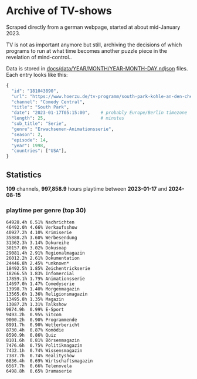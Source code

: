 # Archive of TV-shows

Scraped directly from a german webpage, started at about mid-January 2023.

TV is not as important anymore but still, archiving the decisions of which programs to run at what time
becomes another puzzle piece in the revelation of mind-control.. 

Data is stored in [docs/data/YEAR/MONTH/YEAR-MONTH-DAY.ndjson](docs/data/) files. 
Each entry looks like this:

```python
{
  "id": "181043890", 
  "url": "https://www.hoerzu.de/tv-programm/south-park-kohle-an-den-chefkoch/bid_181043890/", 
  "channel": "Comedy Central", 
  "title": "South Park", 
  "date": "2023-01-17T05:15:00",    # probably Europe/Berlin timezone 
  "length": 25,                     # minutes 
  "sub_title": "Serie", 
  "genre": "Erwachsenen-Animationsserie", 
  "season": 2, 
  "episode": 14, 
  "year": 1998, 
  "countries": ["USA"],
}
```

## Statistics

**109** channels, **997,858.9** hours playtime between **2023-01-17** and **2024-08-15**


### playtime per genre (top 30)

    64928.4h 6.51% Nachrichten
    46492.0h 4.66% Verkaufsshow
    40927.2h 4.10% Krimiserie
    35888.2h 3.60% Werbesendung
    31362.3h 3.14% Dokureihe
    30157.0h 3.02% Dokusoap
    29081.4h 2.91% Regionalmagazin
    26012.2h 2.61% Dokumentation
    24446.8h 2.45% *unknown*
    18492.5h 1.85% Zeichentrickserie
    18266.5h 1.83% Infomercial
    17859.1h 1.79% Animationsserie
    14697.0h 1.47% Comedyserie
    13998.7h 1.40% Morgenmagazin
    13565.6h 1.36% Religionsmagazin
    13495.8h 1.35% Magazin
    13087.2h 1.31% Talkshow
    9874.9h  0.99% E-Sport
    9493.2h  0.95% Sitcom
    9000.2h  0.90% Programmende
    8991.7h  0.90% Wetterbericht
    8730.4h  0.87% Komödie
    8590.9h  0.86% Quiz
    8101.6h  0.81% Börsenmagazin
    7476.6h  0.75% Politikmagazin
    7432.1h  0.74% Wissensmagazin
    7387.7h  0.74% Realityshow
    6836.4h  0.69% Wirtschaftsmagazin
    6567.7h  0.66% Telenovela
    6498.8h  0.65% Dramaserie

